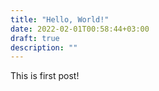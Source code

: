 ```yaml
---
title: "Hello, World!"
date: 2022-02-01T00:58:44+03:00
draft: true
description: ""
---
```

This is first post!